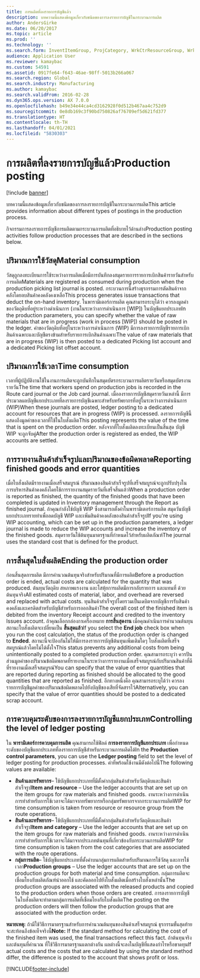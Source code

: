 ```yaml
---
title: การผลิตที่ลงรายการบัญชีแล้ว
description: บทความนี้แสดงข้อมูลเกี่ยวกับชนิดของการลงรายการบัญชีในกระบวนการผลิต
author: AndersGirke
ms.date: 06/20/2017
ms.topic: article
ms.prod: ''
ms.technology: ''
ms.search.form: InventItemGroup, ProjCategory, WrkCtrResourceGroup, WrkCtrTable
audience: Application User
ms.reviewer: kamaybac
ms.custom: 54591
ms.assetid: 0917fe64-f643-46ae-98ff-5013b266a067
ms.search.region: Global
ms.search.industry: Manufacturing
ms.author: kamaybac
ms.search.validFrom: 2016-02-28
ms.dyn365.ops.version: AX 7.0.0
ms.openlocfilehash: b49e34e44ca4cd3162928f0d512b467aa4c752d9
ms.sourcegitcommit: 0e8db169c3f90bd750826af76709ef5d621fd377
ms.translationtype: HT
ms.contentlocale: th-TH
ms.lasthandoff: 04/01/2021
ms.locfileid: "5830303"
---
```

# <a name="production-posting"></a><span data-ttu-id="1d157-103">การผลิตที่ลงรายการบัญชีแล้ว</span><span class="sxs-lookup"><span data-stu-id="1d157-103">Production posting</span></span>

[!include [banner](../includes/banner.md)]

<span data-ttu-id="1d157-104">บทความนี้แสดงข้อมูลเกี่ยวกับชนิดของการลงรายการบัญชีในกระบวนการผลิต</span><span class="sxs-lookup"><span data-stu-id="1d157-104">This article provides information about different types of postings in the production process.</span></span>

<span data-ttu-id="1d157-105">กิจกรรมการลงรายการบัญชีการผลิตตามกระบวนการผลิตที่อธิบายไว้ด้านล่าง</span><span class="sxs-lookup"><span data-stu-id="1d157-105">Production posting activities follow production processes that are described in the sections below.</span></span>

## <a name="material-consumption"></a><span data-ttu-id="1d157-106">ปริมาณการใช้วัสดุ</span><span class="sxs-lookup"><span data-stu-id="1d157-106">Material consumption</span></span>
<span data-ttu-id="1d157-107">วัสดุถูกลงทะเบียนการใช้ระหว่างการผลิตเมื่อมีการบันทึกลงสมุดรายการรายการเบิกสินค้ารายวันสำหรับการผลิต</span><span class="sxs-lookup"><span data-stu-id="1d157-107">Materials are registered as consumed during production when the production picking list journal is posted.</span></span> <span data-ttu-id="1d157-108">กระบวนการนี้สร้างธุรกรรมการตัดสินค้าจากคลังโดยลบสินค้าคงคลังคงเหลือ</span><span class="sxs-lookup"><span data-stu-id="1d157-108">This process generates issue transactions that deduct the on-hand inventory.</span></span> <span data-ttu-id="1d157-109">ในพารามิเตอร์การผลิต คุณสามารถระบุได้ว่า ควรลงมูลค่าของวัตถุดิบที่อยู่ระหว่างดำเนินการ (งานในระหว่างการดำเนินการ \[WIP\]) ในบัญชีแยกประเภท</span><span class="sxs-lookup"><span data-stu-id="1d157-109">In the production parameters, you can specify whether the value of raw materials that are in progress (work in process \[WIP\]) should be posted in the ledger.</span></span> <span data-ttu-id="1d157-110">ค่าของวัตถุดิบที่อยู่ในระหว่างการดำเนินการ (WIP) มีการลงรายการบัญชีรายการเบิกสินค้าเฉพาะและบัญชีตรงข้ามสำหรับรายการเบิกสินค้าเฉพาะ</span><span class="sxs-lookup"><span data-stu-id="1d157-110">The value of raw materials that are in progress (WIP) is then posted to a dedicated Picking list account and a dedicated Picking list offset account.</span></span>

## <a name="time-consumption"></a><span data-ttu-id="1d157-111">ปริมาณการใช้เวลา</span><span class="sxs-lookup"><span data-stu-id="1d157-111">Time consumption</span></span>
<span data-ttu-id="1d157-112">เวลาที่ผู้ปฏิบัติงานใช้ในงานการผลิตจะถูกบันทึกในสมุดบัตรกระบวนการผลิตรายวันหรือสมุดบัตรงานรายวัน</span><span class="sxs-lookup"><span data-stu-id="1d157-112">The time that workers spend on production jobs is recorded in the Route card journal or the Job card journal.</span></span> <span data-ttu-id="1d157-113">เมื่อลงรายการบัญชีสมุดรายวันเหล่านี้ มีการประมวลผลบัญชีแยกประเภทที่ลงรายการบัญชีเฉพาะสำหรับทรัพยากรที่อยู่ในระหว่างการดำเนินการ (WIP)</span><span class="sxs-lookup"><span data-stu-id="1d157-113">When these journals are posted, ledger posting to a dedicated account for resources that are in progress (WIP) is processed.</span></span> <span data-ttu-id="1d157-114">ลงรายการบัญชีนี้แสดงถึงมูลค่าของเวลาที่ใช้ในใบสั่งผลิต</span><span class="sxs-lookup"><span data-stu-id="1d157-114">This posting represents the value of the time that is spent on the production order.</span></span> <span data-ttu-id="1d157-115">หลังจากที่ใบสั่งผลิตลงทะเบียนเป็นสิ้นสุด บัญชี WIP จะถูกจับคู่</span><span class="sxs-lookup"><span data-stu-id="1d157-115">After the production order is registered as ended, the WIP accounts are settled.</span></span>

## <a name="reporting-finished-goods-and-error-quantities"></a><span data-ttu-id="1d157-116">การรายงานสินค้าสำเร็จรูปและปริมาณของข้อผิดพลาด</span><span class="sxs-lookup"><span data-stu-id="1d157-116">Reporting finished goods and error quantities</span></span>
<span data-ttu-id="1d157-117">เมื่อใบสั่งผลิตมีรายงานเมื่อเสร็จสมบูรณ์ ปริมาณของสินค้าสำเร็จรูปที่เสร็จสมบูรณ์จะถูกปรับปรุงในการบริหารสินค้าคงคลังโดยใช้การรายงานสมุดรายวันที่เสร็จสิ้นแล้ว</span><span class="sxs-lookup"><span data-stu-id="1d157-117">When a production order is reported as finished, the quantity of the finished goods that have been completed is updated in Inventory management through the Report as finished journal.</span></span> <span data-ttu-id="1d157-118">ถ้าคุณกำลังใช้บัญชี WIP ซึ่งสามารถตั้งค่าในพารามิเตอร์การผลิต สมุดวันบัญชีแยกประเภทรายทำเพื่อลดบัญชี WIP และเพิ่มสินค้าคงคลังของสินค้าสำเร็จรูป</span><span class="sxs-lookup"><span data-stu-id="1d157-118">If you're using WIP accounting, which can be set up in the production parameters, a ledger journal is made to reduce the WIP accounts and increase the inventory of the finished goods.</span></span> <span data-ttu-id="1d157-119">สมุดรายวันใช้ต้นทุนมาตรฐานที่กำหนดไว้สำหรับผลิตภัณฑ์</span><span class="sxs-lookup"><span data-stu-id="1d157-119">The journal uses the standard cost that is defined for the product.</span></span>

## <a name="ending-the-production-order"></a><span data-ttu-id="1d157-120">การสิ้นสุดใบสั่งผลิต</span><span class="sxs-lookup"><span data-stu-id="1d157-120">Ending the production order</span></span>
<span data-ttu-id="1d157-121">ก่อนสิ้นสุดการผลิต มีการคำนวณต้นทุนจริงสำหรับปริมาณที่มีการผลิต</span><span class="sxs-lookup"><span data-stu-id="1d157-121">Before a production order is ended, actual costs are calculated for the quantity that was produced.</span></span> <span data-ttu-id="1d157-122">ต้นทุนวัตถุดิบ สหภาพแรงงาน และโสหุ้ยการผลิตมีการกลับรายการ และแทนที่ ด้วยต้นทุนจริง</span><span class="sxs-lookup"><span data-stu-id="1d157-122">All estimated costs of material, labor, and overhead are reversed and replaced with actual costs.</span></span> <span data-ttu-id="1d157-123">ทุนสินค้าสำเร็จรูปโดยรวมเป็นเดบิตจากบัญชีการรับสินค้าคงคลังและเครดิตสำหรับบัญชีสำหรับการออกสินค้า</span><span class="sxs-lookup"><span data-stu-id="1d157-123">The overall cost of the finished item is debited from the inventory Receipt account and credited to the inventory Issues account.</span></span> <span data-ttu-id="1d157-124">ถ้าคุณเลือกกล่องกาเครื่องหมาย **การสิ้นสุดงาน** เมื่อคุณดำเนินการคำนวณต้นทุน สถานะใบสั่งผลิตจะเปลี่ยนเป็น **สิ้นสุดแล้ว**</span><span class="sxs-lookup"><span data-stu-id="1d157-124">If you select the **End job** check box when you run the cost calculation, the status of the production order is changed to **Ended**.</span></span> <span data-ttu-id="1d157-125">สถานะนี้จะป้องกันไม่ให้มีการลงรายการบัญชีต้นทุนเพิ่มเติมใดๆ ใบสั่งผลิตที่เสร็จสมบูรณ์แล้วโดยไม่ได้ตั้งใจ</span><span class="sxs-lookup"><span data-stu-id="1d157-125">This status prevents any additional costs from being unintentionally posted to a completed production order.</span></span> <span data-ttu-id="1d157-126">คุณสามารถระบุว่า ควรปันส่วนมูลค่าของปริมาณข้อผิดพลาดที่รายงานในระหว่างการรายงานเมื่อเสร็จสมบูรณ์กับปริมาณสินค้าที่ดีที่รายงานเมื่อเสร็จสมบูรณ์</span><span class="sxs-lookup"><span data-stu-id="1d157-126">You can specify that the value of error quantities that are reported during reporting as finished should be allocated to the good quantities that are reported as finished.</span></span> <span data-ttu-id="1d157-127">อีกทางหนึ่งคือ คุณสามารถระบุได้ว่า ควรลงรายการบัญชีมูลค่าของปริมาณข้อผิดพลาดไปยังบัญชีของเสียที่จัดสรรไว้</span><span class="sxs-lookup"><span data-stu-id="1d157-127">Alternatively, you can specify that the value of error quantities should be posted to a dedicated scrap account.</span></span>

## <a name="controlling-the-level-of-ledger-posting"></a><span data-ttu-id="1d157-128">การควบคุมระดับของการลงรายการบัญชีแยกประเภท</span><span class="sxs-lookup"><span data-stu-id="1d157-128">Controlling the level of ledger posting</span></span>
<span data-ttu-id="1d157-129">ใน **พารามิเตอร์การควบคุมการผลิต** คุณสามารถใช้ฟิลด์ **การลงรายการบัญชีแยกประเภท** เพื่อกำหนดระดับของบัญชีแยกประเภทที่ลงรายการบัญชีสำหรับกระบวนการผลิตได้</span><span class="sxs-lookup"><span data-stu-id="1d157-129">In the **Production control parameters**, you can use the **Ledger posting** field to set the level of ledger posting for production processes.</span></span> <span data-ttu-id="1d157-130">ค่าที่พร้อมใช้งานมีดังต่อไปนี้</span><span class="sxs-lookup"><span data-stu-id="1d157-130">The following values are available:</span></span>

-   <span data-ttu-id="1d157-131">**สินค้าและทรัพยากร**– ใช้บัญชีแยกประเภทที่มีตั้งค่ากลุ่มสินค้าสำหรับวัตถุดิบและสินค้าสำเร็จรูป</span><span class="sxs-lookup"><span data-stu-id="1d157-131">**Item and resource** – Use the ledger accounts that are set up on the item groups for raw materials and finished goods.</span></span> <span data-ttu-id="1d157-132">งานระหว่างการดำเนินการทำสำหรับการใช้เวลาจะได้มาจากทรัพยากรหรือกลุ่มทรัพยากรจากกระบวนการผลิต</span><span class="sxs-lookup"><span data-stu-id="1d157-132">WIP for time consumption is taken from resource or resource group from the route operations.</span></span>
-   <span data-ttu-id="1d157-133">**สินค้าและทรัพยากร**– ใช้บัญชีแยกประเภทที่มีตั้งค่ากลุ่มสินค้าสำหรับวัตถุดิบและสินค้าสำเร็จรูป</span><span class="sxs-lookup"><span data-stu-id="1d157-133">**Item and category** – Use the ledger accounts that are set up on the item groups for raw materials and finished goods.</span></span> <span data-ttu-id="1d157-134">งานระหว่างการดำเนินการทำสำหรับการใช้เวลาจะได้มาจากประเภทต้นทุนที่เกี่ยวข้องกับกระบวนการผลิต</span><span class="sxs-lookup"><span data-stu-id="1d157-134">WIP for time consumption is taken from the cost categories that are associated with the route operations.</span></span>
-   <span data-ttu-id="1d157-135">**กลุ่มการผลิต**– ใช้บัญชีแยกประเภทที่ตั้งค่าบนกลุ่มการผลิตสำหรับปริมาณการใช้วัสดุ และการใช้เวลา</span><span class="sxs-lookup"><span data-stu-id="1d157-135">**Production groups** – Use the ledger accounts that are set up on the production groups for both material and time consumption.</span></span> <span data-ttu-id="1d157-136">กลุ่มการผลิตจะเชื่อมโยงกับผลิตภัณฑ์นำออกใช้ และคัดลอกไปยังใบสั่งผลิตเมื่อสร้างใบสั่งเหล่านั้น</span><span class="sxs-lookup"><span data-stu-id="1d157-136">The production groups are associated with the released products and copied to the production orders when those orders are created.</span></span> <span data-ttu-id="1d157-137">การลงรายการบัญชีในใบสั่งผลิตจะทำตามกลุ่มการผลิตที่เชื่อมโยงกับใบสั่งผลิต</span><span class="sxs-lookup"><span data-stu-id="1d157-137">The posting on the production orders will then follow the production groups that are associated with the production order.</span></span>

<span data-ttu-id="1d157-138">**หมายเหตุ:** ถ้ามีใช้วิธีการมาตรฐานสำหรับการคำนวณต้นทุนของสินค้าเสร็จสมบูรณ์ ธุรกรรมขั้นสุดท้ายจะสะท้อนถึงข้อเท็จจริงนี้</span><span class="sxs-lookup"><span data-stu-id="1d157-138">**Note:** If the standard method for calculating the cost of the finished item was used, the final transactions reflect this fact.</span></span> <span data-ttu-id="1d157-139">ถ้าต้นทุนจริงและต้นทุนที่คำนวณ ที่ใช้วิธีการมาตรฐานแตกต่างกัน ผลต่างนี้จะลงในบัญชีที่แสดงกำไรหรือขาดทุน</span><span class="sxs-lookup"><span data-stu-id="1d157-139">If actual costs and the costs that are calculated by using the standard method differ, the difference is posted to the account that shows profit or loss.</span></span>





[!INCLUDE[footer-include](../../includes/footer-banner.md)]